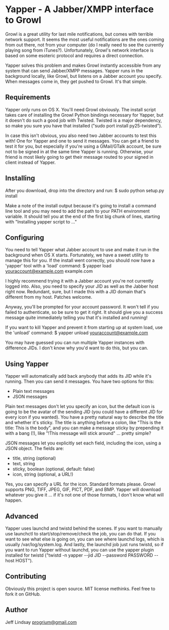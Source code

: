 Yapper - A Jabber/XMPP interface to Growl
=========================================

Growl is a great utility for last mile notifications, but comes with terrible network support. It seems the most useful notifications are the ones coming from out there, not from your computer (do I really need to see the currently playing song from iTunes?). Unfortunately, Growl's network interface is based on some esoteric protocol and requires a direct connection. 

Yapper solves this problem and makes Growl instantly accessible from any system that can send Jabber/XMPP messages. Yapper runs in the background locally, like Growl, but listens on a Jabber account you specify. When messages come in, they get pushed to Growl. It's that simple.  

Requirements
------------

Yapper only runs on OS X. You'll need Growl obviously. The install script takes care of installing the Growl Python bindings necessary for Yapper, but it doesn't do such a good job with Twisted. Twisted is a major dependency, so make you sure you have that installed ("sudo port install py25-twisted"). 

In case this isn't obvious, you also need two Jabber accounts to test this with! One for Yapper and one to send it messages. You can get a friend to test it for you, but especially if you're using a GMail/GTalk account, be sure not to be signed in at the same time Yapper is running. Otherwise, your friend is most likely going to get their message routed to your signed in client instead of Yapper.

Installing
----------

After you download, drop into the directory and run:
    $ sudo python setup.py install

Make a note of the install output because it's going to install a command line tool and you may need to add the path to your PATH environment variable. It should tell you at the end of the first big chunk of lines, starting with "Installing yapper script to ..."
    
Configuring
-----------

You need to tell Yapper what Jabber account to use and make it run in the background when OS X starts. Fortunately, we have a sweet utility to manage this for you. If the install went correctly, you should now have a 'yapper' tool with a 'load' command:
    $ yapper load youraccount@example.com example.com

I highly recommend trying it with a Jabber account you're not currently logged into. Also, you need to specify your JID as well as the Jabber host right now. Redundant, sure, but I made this with a JID domain that's different from my host. Patches welcome.

Anyway, you'll be prompted for your account password. It won't tell if you failed to authenticate, so be sure to get it right. It should give you a success message quite immediately telling you that it's installed and running!

If you want to kill Yapper and prevent it from starting up at system load, use the 'unload' command:
    $ yapper unload youraccount@example.com

You may have guessed you can run multiple Yapper instances with difference JIDs. I don't know why you'd want to do this, but you can. 

Using Yapper
------------

Yapper will automatically add back anybody that adds its JID while it's running. Then you can send it messages. You have two options for this:

 * Plain text messages
 * JSON messages

Plain text messages don't let you specify an icon, but the default icon is going to be the avatar of the sending JID (you could have a different JID for every icon if you wanted). You have a pretty natural way to describe the title and whether it's sticky. The title is anything before a colon, like "This is the title: This is the body", and you can make a message sticky by prepending it with a bang (!), like "!This message will stick around" ... pretty simple?

JSON messages let you explicitly set each field, including the icon, using a JSON object. The fields are:

 * title, string (optional)
 * text, string
 * sticky, boolean (optional, default: false)
 * icon, string (optional, a URL!)

Yes, you can specify a URL for the icon. Standard formats please. Growl supports PNG, TIFF, JPEG, GIF, PICT, PDF, and BMP. Yapper will download whatever you give it ... if it's not one of those formats, I don't know what will happen.

Advanced
--------

Yapper uses launchd and twistd behind the scenes. If you want to manually use launchctl to start/stop/remove/check the job, you can do that. If you want to see what else is going on, you can see where launchd logs, which is usually /var/log/system.log. And lastly, the launchd job just runs twistd, so if you want to run Yapper without launchd, you can use the yapper plugin installed for twistd ("twistd -n yapper --jid JID --password PASSWORD --host HOST").

Contributing
------------

Obviously this project is open source. MIT license methinks. Feel free to fork it on GitHub.

Author
------

Jeff Lindsay <progrium@gmail.com>